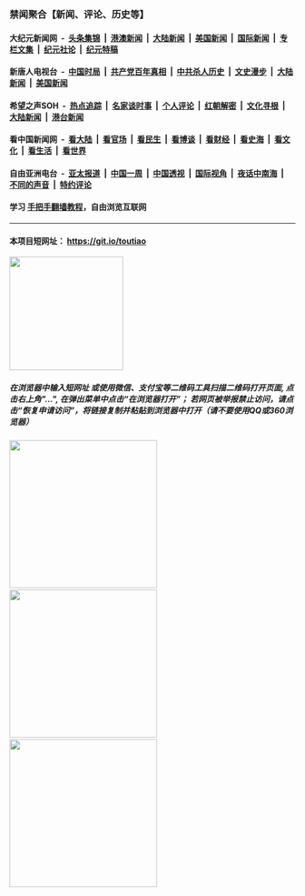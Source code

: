 ### 禁闻聚合【新闻、评论、历史等】

#### 大纪元新闻网 &nbsp;-&nbsp; [头条集锦](indexes/E头条集锦.md?t=02150744) &nbsp;|&nbsp; [港澳新闻](indexes/E港澳新闻.md?t=02150744)  &nbsp;|&nbsp; [大陆新闻](indexes/E大陆新闻.md?t=02150744) &nbsp;|&nbsp; [美国新闻](indexes/E美国新闻.md?t=02150744) &nbsp;|&nbsp; [国际新闻](indexes/E国际新闻.md?t=02150744) &nbsp;|&nbsp; [专栏文集](indexes/E专栏文集.md?t=02150744) &nbsp;|&nbsp; [纪元社论](indexes/E纪元社论.md?t=02150744) &nbsp;|&nbsp; [纪元特稿](indexes/E纪元特稿.md?t=02150744) 

#### 新唐人电视台 &nbsp;-&nbsp; [中国时局](indexes/N中国时局.md?t=02150744) &nbsp;|&nbsp; [共产党百年真相](indexes/N共产党百年真相.md?t=02150744) &nbsp;|&nbsp; [中共杀人历史](indexes/N中共杀人历史.md?t=02150744) &nbsp;|&nbsp; [文史漫步](indexes/N文史漫步.md?t=02150744) &nbsp;|&nbsp; [大陆新闻](indexes/N大陆新闻.md?t=02150744) &nbsp;|&nbsp; [美国新闻](indexes/N美国新闻.md?t=02150744)

#### 希望之声SOH &nbsp;-&nbsp; [热点追踪](indexes/H热点追踪.md?t=02150744) &nbsp;|&nbsp; [名家谈时事](indexes/H名家谈时事.md?t=02150744) &nbsp;|&nbsp; [个人评论](indexes/H个人评论.md?t=02150744)  &nbsp;|&nbsp; [红朝解密](indexes/H红朝解密.md?t=02150744) &nbsp;|&nbsp; [文化寻根](indexes/H文化寻根.md?t=02150744) &nbsp;|&nbsp; [大陆新闻](indexes/H大陆新闻.md?t=02150744) &nbsp;|&nbsp; [港台新闻](indexes/H港台新闻.md?t=02150744)

#### 看中国新闻网 &nbsp;-&nbsp; [看大陆](indexes/S看大陆.md?t=02150744) &nbsp;|&nbsp; [看官场](indexes/S看官场.md?t=02150744) &nbsp;|&nbsp; [看民生](indexes/S看民生.md?t=02150744)  &nbsp;|&nbsp; [看博谈](indexes/S看博谈.md?t=02150744) &nbsp;|&nbsp; [看财经](indexes/S看财经.md?t=02150744) &nbsp;|&nbsp; [看史海](indexes/S看史海.md?t=02150744) &nbsp;|&nbsp; [看文化](indexes/S看文化.md?t=02150744) &nbsp;|&nbsp; [看生活](indexes/S看生活.md?t=02150744) &nbsp;|&nbsp; [看世界](indexes/S看世界.md?t=02150744)

#### 自由亚洲电台 &nbsp;-&nbsp; [亚太报道](indexes/R亚太报道.md?t=02150744) &nbsp;|&nbsp; [中国一周](indexes/R中国一周.md?t=02150744) &nbsp;|&nbsp; [中国透视](indexes/R中国透视.md?t=02150744)  &nbsp;|&nbsp; [国际视角](indexes/R国际视角.md?t=02150744) &nbsp;|&nbsp; [夜话中南海](indexes/R夜话中南海.md?t=02150744) &nbsp;|&nbsp; [不同的声音](indexes/R不同的声音.md?t=02150744) &nbsp;|&nbsp; [特约评论](indexes/R特约评论.md?t=02150744)

#### 学习 [手把手翻墙教程](https://github.com/gfw-breaker/guides/wiki)，自由浏览互联网

----

#### 本项目短网址： https://git.io/toutiao
<img src="https://raw.githubusercontent.com/gfw-breaker/banned-news/master/scripts/img/qr.png" width="200px"/>  

##### 在浏览器中输入短网址 或使用微信、支付宝等二维码工具扫描二维码打开页面, 点击右上角"...", 在弹出菜单中点击“在浏览器打开”； 若网页被举报禁止访问，请点击“恢复申请访问”，将链接复制并粘贴到浏览器中打开（请不要使用QQ或360浏览器）

<img src="https://raw.githubusercontent.com/gfw-breaker/banned-news/master/scripts/img/1.png" width="260px"/> &nbsp; <img src="https://raw.githubusercontent.com/gfw-breaker/banned-news/master/scripts/img/2.png" width="260px"/> &nbsp; <img src="https://raw.githubusercontent.com/gfw-breaker/banned-news/master/scripts/img/3.png" width="260px"/>
